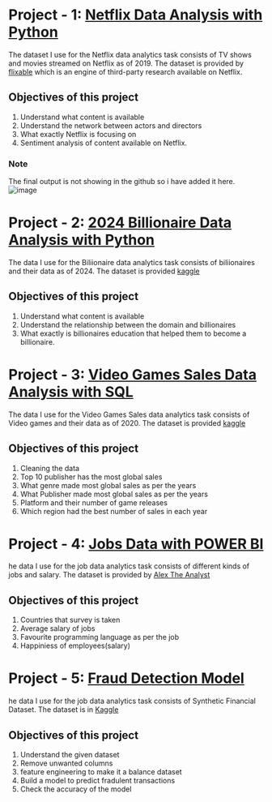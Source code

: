 # Project - 1: [Netflix Data Analysis with Python](https://github.com/fazilshammi/Fazil-s-Portfolio/blob/3c6865ddd422d6a2b243af241f25e30567dad65c/Netflix_Project.ipynb)

The dataset I use for the Netflix data analytics task consists of TV shows and movies streamed on Netflix as of 2019.
The dataset is provided by [flixable](https://flixable.com/) which is an engine of third-party research available on Netflix.

## Objectives of this project
<ol>
  <li>Understand what content is available</li>
  <li>Understand the network between actors and directors</li>
  <li>What exactly Netflix is focusing on</li>
  <li>Sentiment analysis of content available on Netflix.</li>
</ol>

### Note
The final output is not showing in the github so i have added it here. ![image](https://github.com/user-attachments/assets/0045a995-80ff-4036-9ed8-a5b1b0312c72)


# Project - 2: [2024 Billionaire Data Analysis with Python](https://github.com/fazilshammi/Fazil-s-Portfolio/blob/8d006395764cf6fa8fdcee27fc3f0f2a85cb9d15/Billionaire.ipynb)

The data I use for the Biliionaire data analytics task consists of biliionaires and their data as of 2024.
The dataset is provided [kaggle](https://www.kaggle.com/datasets/vincentcampanaro/forbes-worlds-billionaires-list-2024?resource=download)

## Objectives of this project
<ol>
  <li>Understand what content is available</li>
  <li>Understand the relationship between the domain and billionaires</li>
  <li>What exactly is billionaires education that helped them to become a billionaire.</li> 
</ol>

# Project - 3: [Video Games Sales Data Analysis with SQL](https://github.com/fazilshammi/Fazil-s-Portfolio/blob/7c9215b62b465aaa51aa58e7a48dc31c5786d0ee/Video_games_project.sql)

The data I use for the Video Games Sales data analytics task consists of Video games and their data as of 2020.
The dataset is provided [kaggle](https://www.kaggle.com/datasets/sidtwr/videogames-sales-dataset?select=Video_Games_Sales_as_at_22_Dec_2016.csv)

## Objectives of this project
<ol>
  <li>Cleaning the data</li>
  <li>Top 10 publisher has the most global sales</li>
  <li> What genre made most global sales as per the years</li> 
  <li>What Publisher made most global sales as per the years</li> 
  <li>Platform and their number of game releases</li> 
  <li>Which region had the best number of sales in each year</li>
</ol>

# Project - 4: [Jobs Data with POWER BI](https://github.com/fazilshammi/Fazil-s-Portfolio/blob/main/BI%20Final%20Project.pdf)
he data I use for the job data analytics task consists of different kinds of jobs and salary.
The dataset is provided by [Alex The Analyst](https://github.com/AlexTheAnalyst/Power-BI/blob/main/Power%20BI%20-%20Final%20Project.xlsx)

## Objectives of this project
<ol>
  <li>Countries that survey is taken</li>
  <li>Average salary of jobs</li>
  <li> Favourite programming language as per the job</li> 
  <li>Happiniess of employees(salary)</li> 
</ol>

# Project - 5: [Fraud Detection Model]([https://github.com/fazilshammi/Fazil-s-Portfolio/blob/main/BI%20Final%20Project.pdf](https://github.com/fazilshammi/Fazil-s-Portfolio/blob/main/Fraud%20Detection%20Model.ipynb))
he data I use for the job data analytics task consists of Synthetic Financial Dataset.
The dataset is in [Kaggle]([https://github.com/AlexTheAnalyst/Power-BI/blob/main/Power%20BI%20-%20Final%20Project.xlsx](https://www.kaggle.com/datasets/ealaxi/paysim1))

## Objectives of this project
<ol>
  <li>Understand the given dataset</li>
  <li>Remove unwanted columns</li>
  <li>feature engineering to make it a balance dataset</li> 
  <li>Build a model to predict fradulent transactions</li>
  <li>Check the accuracy of the model</li> 
</ol>

